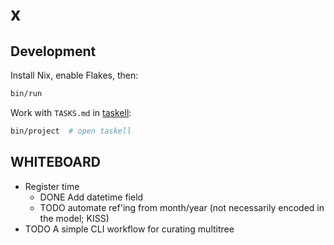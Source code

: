 # x

## Development

Install Nix, enable Flakes, then:

```bash
bin/run
```

Work with `TASKS.md` in [taskell](https://github.com/smallhadroncollider/taskell):

```bash
bin/project  # open taskell
```

## WHITEBOARD

- Register time
    - DONE Add datetime field
    - TODO automate ref'ing from month/year (not necessarily encoded in the model; KISS)
- TODO A simple CLI workflow for curating multitree